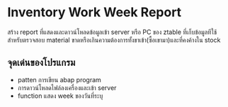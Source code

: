 # Inventory Work Week Report
สร้าง report ที่แสดงและดาวน์โหลดข้อมูลเข้า server หรือ PC ของ ztable ที่เก็บข้อมูลทีใช้สำหรับตรวจสอบ material ขาดหรือเกินความต้องการทั้งขาเข้า(ซื้อเขามา)และที่คงค้างใน stock

## จุดเด่นของโปรแกรม
- patten การเขียน abap program 
- การดาวน์โหลดไฟล์ลงเครื่องและเข้า server
- function แสดง week ของวันที่ระบุ
